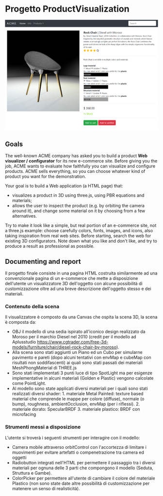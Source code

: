 # Progetto ProductVisualization
![Image screen of the project, developed in three.js](img/screen.PNG)

## Goals

The well-known ACME company has asked you to build a product **Web visualizer / configurator** for its new e-commerce site. Before giving you the job, ACME wants to evaluate how faithfully you can visualize and configure products.  ACME sells everything, so you can choose whatever kind of product you want for the demonstration.

Your goal is to build a Web application (a HTML page) that:

- visualizes a product in 3D using three.js, using PBR equations and materials;
- allows the user to inspect the product (e.g. by orbiting the camera around it), and change some material on it by choosing from a few alternatives.

Try to make it look like a simple, but real portion of an e-commerce site, not a three.js example: choose carefully colors, fonts, images, and icons, also taking inspiration from real web sites. Before starting, search the web for existing 3D configurators. Note down what you like and don't like, and try to produce a result as professional as possible.

## Documenting and report

Il progetto finale consiste in una pagina HTML costruita similarmente ad una convenzionale pagina di un e-commerce che mette a disposizione dell'utente un visualizzatore 3D dell'oggetto con alcune possibilità di customizzazione oltre ad una breve descrizione dell'oggetto stesso e dei materiali.

### Contenuto della scena
Il visualizzatore è composto da una Canvas che ospita la scena 3D, la scena è composta da:
- OBJ il modello di una sedia ispirato all'iconico design realizzato da Moroso per il marchio Diesel nel 2010 (credit per il modello ad Aplusstudio https://www.cgtrader.com/free-3d-models/furniture/chair/diesel-rock-chair-by-moroso).
- Alla scena sono stati aggiunti un Piano ed un Cubo per simularne pavimento e pareti (dopo alcuni tentativi con envMap e cubeMap con risultati non soddifascenti) ai quali sono stati passati dei materiali MeshPhongMaterial di THREE.js 
- Sono stati implementati 3 punti luce di tipo SpotLight ma per esigenze implementative in alcuni materiali (Golden e Plastic) vengono calcolate come PointLight.
- Al modello sono state applicati diversi materiali per i quali sono stati realizzati diversi shader:
        1. materiale Metal Painted: texture based material che comprende le mappe per colore (diffuse), normale (o bump), roughness, ambientOcclusion, envMap (per i riflessi).
        2. materiale dorato: SpecularBRDF
        3. materiale plastico: BRDF con microfacing

### Strumenti messi a disposizione
L'utente si troverà i seguenti strumenti per interagire con il modello:
- Camera mobile attraverso orbitControl con l'accortezza di limitare i muovimenti per evitare artefatti o compenetrazione tra camera ed oggetti
- Radiobutton integrati nell'HTML per permettere il passaggio tra i diversi materiali per ognuna delle 3 parti che compongono il modello (Seduta, Struttura e Gambe).
- ColorPicker per permettere all'utente di cambiare il colore del materiale Plastico (non sono state date altre possibilità di customizzazione per matenere un senso di realisticità).
